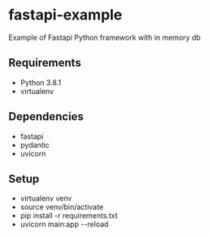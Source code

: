 # fastapi-example
Example of Fastapi Python framework with in memory db

## Requirements
- Python 3.8.1
- virtualenv

## Dependencies
- fastapi
- pydantic
- uvicorn

## Setup
- virtualenv venv
- source venv/bin/activate
- pip install -r requirements.txt
- uvicorn main:app --reload
